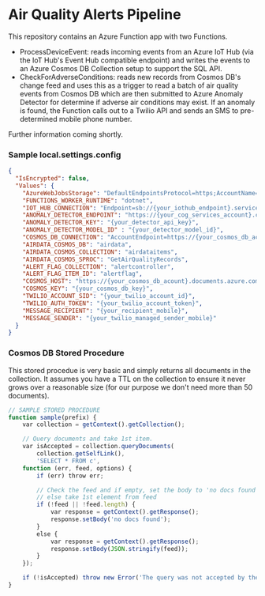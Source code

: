 # Air Quality Alerts Pipeline

This repository contains an Azure Function app with two Functions.

- ProcessDeviceEvent: reads incoming events from an Azure IoT Hub (via the IoT Hub's Event Hub compatible endpoint) and writes the events to an Azure Cosmos DB Collection setup to support the SQL API.
- CheckForAdverseConditions: reads new records from Cosmos DB's change feed and uses this as a trigger to read a batch of air quality events from Cosmos DB which are then submitted to Azure Anomaly Detector for determine if adverse air conditions may exist. If an anomaly is found, the Function calls out to a Twilio API and sends an SMS to pre-determined mobile phone number.

Further information coming shortly.

### Sample local.settings.config

```json
{
  "IsEncrypted": false,
  "Values": {
    "AzureWebJobsStorage": "DefaultEndpointsProtocol=https;AccountName={your_acount};AccountKey={your_account_key};EndpointSuffix=core.windows.net",
    "FUNCTIONS_WORKER_RUNTIME": "dotnet",
    "IOT_HUB_CONNECTION": "Endpoint=sb://{your_iothub_endpoint}.servicebus.windows.net/;SharedAccessKeyName=iothubowner;SharedAccessKey={your_iot_hub_key};EntityPath=iothub-ehub-{your_custom_endpoint}",
    "ANOMALY_DETECTOR_ENDPOINT": "https://{your_cog_services_account}.cognitiveservices.azure.com/",
    "ANOMALY_DETECTOR_KEY": "{your_detector_api_key}",
    "ANOMALY_DETECTOR_MODEL_ID" : "{your_detector_model_id}",
    "COSMOS_DB_CONNECTION": "AccountEndpoint=https://{your_cosmos_db_acount}.documents.azure.com:443/;AccountKey={your_cosmos_db_key}",
    "AIRDATA_COSMOS_DB": "airdata",
    "AIRDATA_COSMOS_COLLECTION": "airdataitems",
    "AIRDATA_COSMOS_SPROC": "GetAirQualityRecords",
    "ALERT_FLAG_COLLECTION": "alertcontroller",
    "ALERT_FLAG_ITEM_ID": "alertflag",
    "COSMOS_HOST": "https://{your_cosmos_db_acount}.documents.azure.com:443/",
    "COSMOS_KEY": "{your_cosmos_db_key}",
    "TWILIO_ACCOUNT_SID": "{your_twilio_account_id}",
    "TWILIO_AUTH_TOKEN": "{your_twilio_account_token}",
    "MESSAGE_RECIPIENT": "{your_recipient_mobile}",
    "MESSAGE_SENDER": "{your_twilio_managed_sender_mobile}"
  }
}
```

### Cosmos DB Stored Procedure

This stored procedue is very basic and simply returns all documents in the collection. It assumes you have a TTL on the collection to ensure it never grows over a reasonable size (for our purpose we don't need more than 50 documents).

```javascript
// SAMPLE STORED PROCEDURE
function sample(prefix) {
    var collection = getContext().getCollection();

    // Query documents and take 1st item.
    var isAccepted = collection.queryDocuments(
        collection.getSelfLink(),
        'SELECT * FROM c',
    function (err, feed, options) {
        if (err) throw err;

        // Check the feed and if empty, set the body to 'no docs found', 
        // else take 1st element from feed
        if (!feed || !feed.length) {
            var response = getContext().getResponse();
            response.setBody('no docs found');
        }
        else {
            var response = getContext().getResponse();
            response.setBody(JSON.stringify(feed));
        }
    });

    if (!isAccepted) throw new Error('The query was not accepted by the server.');
}
```